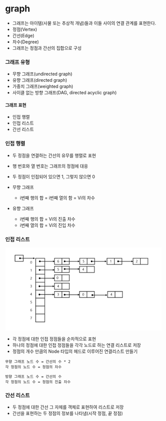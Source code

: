 # graph



- 그래프는 아이템(사물 또는 추상적 개념)들과 이들 사이의 연결 관계를 표현한다.
- 정점(Vertex)
- 간선(Edge)
- 차수(Degree)
- 그래프는 정점과 간선의 집합으로 구성



### 그래프 유형

- 무향 그래프(undirected graph)
- 유향 그래프(directed graph)
- 가중치 그래프(weighted graph)
- 사이클 없는 방향 그래프(DAG, directed acyclic graph)



#### 그래프 표현

- 인접 행렬
- 인접 리스트
- 간선 리스트



### 인접 행렬

- 두 정점을 연결하는 간선의 유무를 행렬로 표현
- 행 번호와 열 번호는 그래프의 정점에 대응
- 두 정점이 인접되어 있으면 1, 그렇지 않으면 0

- 무향 그래프
  - i번째 행의 합 = i번째 열의 함 = Vi의 차수
- 유향 그래프
  - i번째 행의 합 = Vi의 진출 차수
  - i번째 열의 합 = Vi의 진입 차수



### 인접 리스트

![image-20210819155228655](0819_graph.assets/image-20210819155228655.png)

- 각 정점에 대한 인접 정점들을 순차적으로 표현
- 하나의 정점에 대한 인접 정점들을 각각 노드로 하는 연결 리스트로 저장
- 정점의 개수 만큼의 Node 타입의 헤드로 이루어진 연결리스트 만들기 

```
무향 그래프 노드 수 = 간선의 수 * 2
각 정점의 노드 수 = 정점의 차수
```

```
방향 그래프 노드 수 = 간선의 수
각 정점의 노드 수 = 정점의 진출 차수
```



### 간선 리스트

- 두 정점에 대한 간선 그 자체를 객체로 표현하여 리스트로 저장
- 간선을 표현하는 두 정점의 정보를 나타냄(시작 정점, 끝 정점)

